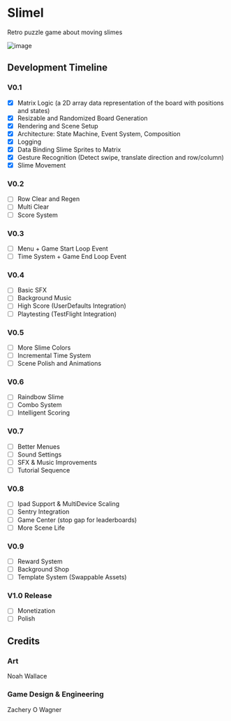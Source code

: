 # Slimel
 Retro puzzle game about moving slimes

![image](https://github.com/ZacheryWagner/SlimeGame/assets/25253120/0b530155-1d6b-416c-ad77-b9a904c41dc7)

## Development Timeline
### V0.1
- [x] Matrix Logic (a 2D array data representation of the board with positions and states)
- [x] Resizable and Randomized Board Generation
- [x] Rendering and Scene Setup
- [x] Architecture: State Machine, Event System, Composition
- [x] Logging
- [x] Data Binding Slime Sprites to Matrix
- [x] Gesture Recognition (Detect swipe, translate direction and row/column)
- [x] Slime Movement

### V0.2
- [ ] Row Clear and Regen
- [ ] Multi Clear
- [ ] Score System

### V0.3
- [ ] Menu + Game Start Loop Event
- [ ] Time System + Game End Loop Event

### V0.4
- [ ] Basic SFX
- [ ] Background Music
- [ ] High Score (UserDefaults Integration)
- [ ] Playtesting (TestFlight Integration)

### V0.5
- [ ] More Slime Colors
- [ ] Incremental Time System
- [ ] Scene Polish and Animations

### V0.6
- [ ] Raindbow Slime
- [ ] Combo System
- [ ] Intelligent Scoring

### V0.7
- [ ] Better Menues
- [ ] Sound Settings
- [ ] SFX & Music Improvements
- [ ] Tutorial Sequence

### V0.8
- [ ] Ipad Support & MultiDevice Scaling
- [ ] Sentry Integration
- [ ] Game Center (stop gap for leaderboards)
- [ ] More Scene Life

### V0.9
- [ ] Reward System
- [ ] Background Shop
- [ ] Template System (Swappable Assets)

### V1.0 Release
- [ ] Monetization
- [ ] Polish

## Credits

### Art
Noah Wallace

### Game Design & Engineering
Zachery O Wagner
